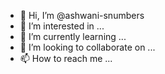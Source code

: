 - 👋 Hi, I’m @ashwani-snumbers
- 👀 I’m interested in ...
- 🌱 I’m currently learning ...
- 💞️ I’m looking to collaborate on ...
- 📫 How to reach me ...

<!---
ashwani-snumbers/ashwani-snumbers is a ✨ special ✨ repository because its `README.md` (this file) appears on your GitHub profile.
You can click the Preview link to take a look at your changes.
--->
